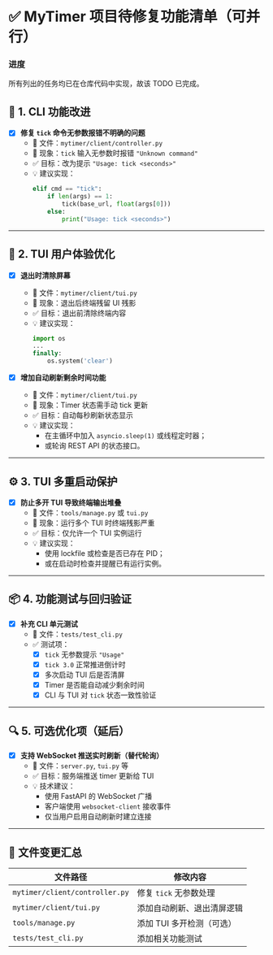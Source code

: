 # ✅ MyTimer 项目待修复功能清单（可并行）

### 进度
所有列出的任务均已在仓库代码中实现，故该 TODO 已完成。

## 🐛 1. CLI 功能改进

- [x] **修复 `tick` 命令无参数报错不明确的问题**
  - 📄 文件：`mytimer/client/controller.py`
  - 🧪 现象：`tick` 输入无参数时报错 `"Unknown command"`
  - ✅ 目标：改为提示 `"Usage: tick <seconds>"`
  - 💡 建议实现：
    ```python
    elif cmd == "tick":
        if len(args) == 1:
            tick(base_url, float(args[0]))
        else:
            print("Usage: tick <seconds>")
    ```

---

## 🐛 2. TUI 用户体验优化

- [x] **退出时清除屏幕**
  - 📄 文件：`mytimer/client/tui.py`
  - 🧪 现象：退出后终端残留 UI 残影
  - ✅ 目标：退出前清除终端内容
  - 💡 建议实现：
    ```python
    import os
    ...
    finally:
        os.system('clear')
    ```

- [x] **增加自动刷新剩余时间功能**
  - 📄 文件：`mytimer/client/tui.py`
  - 🧪 现象：Timer 状态需手动 tick 更新
  - ✅ 目标：自动每秒刷新状态显示
  - 💡 建议实现：
    - 在主循环中加入 `asyncio.sleep(1)` 或线程定时器；
    - 或轮询 REST API 的状态接口。

---

## ⚙️ 3. TUI 多重启动保护

- [x] **防止多开 TUI 导致终端输出堆叠**
  - 📄 文件：`tools/manage.py` 或 `tui.py`
  - 🧪 现象：运行多个 TUI 时终端残影严重
  - ✅ 目标：仅允许一个 TUI 实例运行
  - 💡 建议实现：
    - 使用 lockfile 或检查是否已存在 PID；
    - 或在启动时检查并提醒已有运行实例。

---

## 📦 4. 功能测试与回归验证

- [x] **补充 CLI 单元测试**
  - 📄 文件：`tests/test_cli.py`
  - ✅ 测试项：
    - [x] `tick` 无参数提示 `"Usage"`
    - [x] `tick 3.0` 正常推进倒计时
    - [x] 多次启动 TUI 后是否清屏
    - [x] Timer 是否能自动减少剩余时间
    - [x] CLI 与 TUI 对 `tick` 状态一致性验证

---

## 🔍 5. 可选优化项（延后）

- [x] **支持 WebSocket 推送实时刷新（替代轮询）**
  - 📄 文件：`server.py`, `tui.py` 等
  - ✅ 目标：服务端推送 timer 更新给 TUI
  - 💡 技术建议：
    - 使用 FastAPI 的 WebSocket 广播
    - 客户端使用 `websocket-client` 接收事件
    - 仅当用户启用自动刷新时建立连接

---

## 📁 文件变更汇总

| 文件路径                    | 修改内容                    |
|-----------------------------|-----------------------------|
| `mytimer/client/controller.py` | 修复 `tick` 无参数处理         |
| `mytimer/client/tui.py`        | 添加自动刷新、退出清屏逻辑     |
| `tools/manage.py`             | 添加 TUI 多开检测（可选）      |
| `tests/test_cli.py`           | 添加相关功能测试             |
